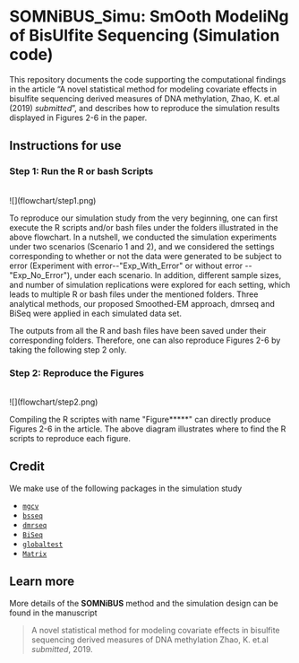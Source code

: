 # SOMNiBUS_Simu: SmOoth ModeliNg of BisUlfite Sequencing (Simulation code)

This repository documents the code supporting the computational findings in the article “A novel statistical method for modeling covariate effects in bisulfite sequencing derived measures of DNA methylation, Zhao, K. et.al (2019) *submitted*”, and describes how to reproduce the simulation results displayed in Figures 2-6 in the paper.


## Instructions for use

### Step 1: Run the R or bash Scripts

<br>
![](flowchart/step1.png)
<br>

To reproduce our simulation study from the very beginning, one can first execute the R scripts and/or bash files under the folders illustrated in the above flowchart. In a nutshell, we conducted the simulation experiments under two scenarios (Scenario 1 and 2), and we considered the settings corresponding to whether or not the data were generated to be subject to error (Experiment with error--"Exp_With_Error" or without error --"Exp_No_Error"), under each scenario. In addition, different sample sizes, and number of simulation replications were explored for each setting, which leads to multiple R or bash files under the mentioned folders. Three analytical methods, our proposed Smoothed-EM approach, dmrseq and BiSeq were applied in each simulated data set.

The outputs from all the R and bash files have been saved under their corresponding folders. Therefore, one can also reproduce Figures 2-6 by taking the following step 2 only.

### Step 2: Reproduce the Figures

<br>
![](flowchart/step2.png)
<br>

Compiling the R scriptes with name "Figure*****" can directly produce Figures 2-6 in the article. The above diagram illustrates where to find the R scripts to reproduce each figure. 

## Credit

We make use of the following packages in the simulation study

* [`mgcv`](https://cran.r-project.org/web/packages/mgcv/index.html)
* [`bsseq`](https://www.bioconductor.org/packages/release/bioc/html/bsseq.html)
* [`dmrseq`](https://bioconductor.org/packages/release/bioc/html/dmrseq.html)
* [`BiSeq`](http://bioconductor.org/packages/release/bioc/html/BiSeq.html)
* [`globaltest`](https://bioconductor.org/packages/release/bioc/html/globaltest.html)
* [`Matrix`](https://cran.r-project.org/web/packages/Matrix/index.html)

## Learn more

More details of the **SOMNiBUS** method and the simulation design can be found in the manuscript

> A novel statistical method for modeling covariate effects in bisulfite sequencing derived measures of DNA methylation
> Zhao, K. et.al 
> *submitted*, 2019.




